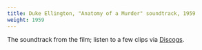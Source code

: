 ```yaml
---
title: Duke Ellington, "Anatomy of a Murder" soundtrack, 1959
weight: 1959
---
```


The soundtrack from the film; listen to a few clips
via [Discogs](https://www.discogs.com/Duke-Ellington-From-The-Soundtrack-Of-The-Motion-Picture-Otto-Premingers-Anatomy-Of-A-Murder/master/243508).
